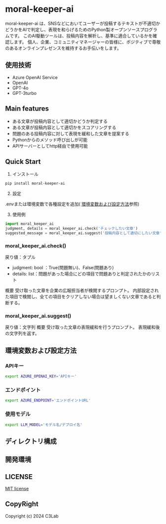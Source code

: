 # moral-keeper-ai

moral-keeper-ai は、SNSなどにおいてユーザーが投稿するテキストが不適切かどうかをAIで判定し、表現を和らげるためのPython製オープンソースプログラムです。
このAI駆動ツールは、投稿内容を解析し、基準に適合しているかを確認します。
個人、企業、コミュニティマネージャーの皆様に、ポジティブで尊敬のあるオンラインプレゼンスを維持するお手伝いをします。

## 使用技術

- Azure OpenAI Service
- OpenAI
- GPT-4o
- GPT-3turbo

## Main features

- ある文章が投稿内容として適切かどうか判定する
- ある文章が投稿内容として適切かをスコアリングする
- 問題のある投稿内容に対して表現を緩和した文章を提案する
- Pythonからのメソッド呼び出しが可能
- APIサーバーとしてhttp経由で使用可能

## Quick Start

1. インストール

```sh
pip install moral-keeper-ai
```

2. 設定

.envまたは環境変数で各種設定を追加( [環境変数および設定方法](#環境変数および設定方法)参照)

3. 使用例

```python
import moral_keeper_ai
judgment, details = moral_keeper_ai.check('チェックしたい文章')
suggested_message = moral_keeper_ai.suggest('投稿内容として適切にしたい文章')
```

### moral_keeper_ai.check()

戻り値：タプル

- judgment: bool ：True(問題無い)、False(問題あり)
- details: list：問題があった場合にどの項目で問題ありと判定されたかのリスト

概要
受け取った文章を企業の広報担当者が検閲するプロンプト。
内部設定された項目で検閲し、全ての項目をクリアしない場合は望ましくない文章であると判断する。

### moral_keeper_ai.suggest()

戻り値：文字列
概要
受け取った文章の表現緩和を行うプロンプト。
表現緩和後の文字列を返す。

## 環境変数および設定方法

### APIキー

```bash
export AZURE_OPENAI_KEY='APIキー'
```

### エンドポイント

```bash
export AZURE_ENDPOINT='エンドポイントURL'
```

### 使用モデル

```bash
export LLM_MODEL='モデル名/デプロイ名'
```

## ディレクトリ構成

## 開発環境

## LICENSE

[MIT license](https://github.com/c-3lab/moral-keeper-ai#MIT-1-ov-file)

## CopyRight

Copyright (c) 2024 C3Lab
